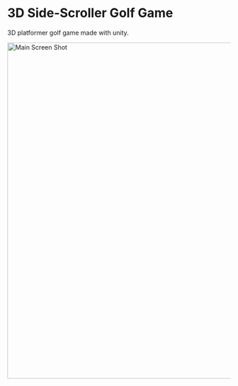 # 3D Side-Scroller Golf Game
3D platformer golf game made with unity.


<img width="759" alt="Main Screen Shot" src="https://github.com/user-attachments/assets/d941640c-e0cc-4ec7-ba44-54a85fbc8ed5">
